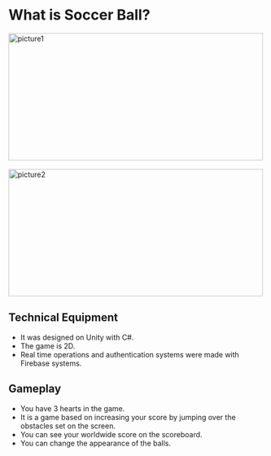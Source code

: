 # What is Soccer Ball?


<p>
<img src="https://i.ibb.co/Dr8yD5v/picture1.jpg" alt="picture1"  width="500" height="250"/>
&emsp;&emsp;&emsp;&emsp;&emsp;&emsp;
<img src="https://i.ibb.co/Dg9XmZ2/unnamed-1.jpg" alt="picture2" width="500" height="250" />
</p>


## Technical Equipment

- It was designed on Unity with C#.
- The game is 2D.
- Real time operations and authentication systems were made with Firebase systems.



## Gameplay

- You have 3 hearts in the game.
- It is a game based on increasing your score by jumping over the obstacles set on the screen.
- You can see your worldwide score on the scoreboard.
- You can change the appearance of the balls.




